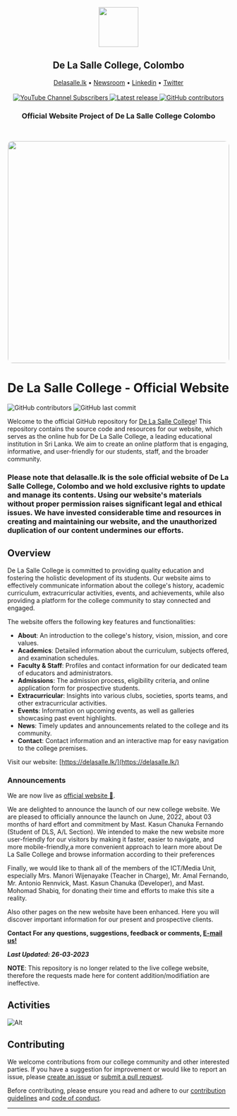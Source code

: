 <div align="center">
  <p align="center">
    <a href="https://delasalle.lk">
      <img src="https://raw.githubusercontent.com/kasuncfdo/dls/main/College%20Assests/College-Items/DLS_WEBCREST.png" width="90">
    </a>
  </p>
  <p align="center">  
    <h2>De La Salle College, Colombo</h2>
  </p>


<p align="center">
    <a href="https://delasalle.lk/">Delasalle.lk</a> •
    <a href="https://delasalle.lk/news">Newsroom</a> •
    <a href="https://www.linkedin.com/school/delasallelk/">Linkedin</a> •
    <a href="https://twitter.com/delasallelk/">Twitter</a>
    <br /><br />
    <a href="#">
        <img alt="YouTube Channel Subscribers" src="https://img.shields.io/youtube/channel/subscribers/UCh66rmUcCaxzoN4zOA7vFHQ">
    </a>
    <a href="#">
        <img src="https://img.shields.io/github/stars/kasuncfdo/dls?style=social" alt="Latest release" />
    </a>
    <a href="#">
        <img alt="GitHub contributors" src="https://img.shields.io/github/contributors/kasuncfdo/dls?style=social">
    </a>
</p>
<p align="center">  
    <h3>Official Website Project of De La Salle College Colombo</h3>
  </p>

&nbsp;


  <p align="center">
    <img src="https://user-images.githubusercontent.com/84648368/227736129-1e922a99-016a-47ef-9f32-10650a43e40d.png" height="502" style="border-radius: 10px;" />
    
  </p>
</div>
  

# De La Salle College - Official Website

![GitHub contributors](https://img.shields.io/github/contributors/kasuncfdo/dls?style=plastic) ![GitHub last commit](https://img.shields.io/github/last-commit/kasuncfdo/dls?style=plastic)

Welcome to the official GitHub repository for [De La Salle College](https://delasalle.lk/)! This repository contains the source code and resources for our website, which serves as the online hub for De La Salle College, a leading educational institution in Sri Lanka. We aim to create an online platform that is engaging, informative, and user-friendly for our students, staff, and the broader community.

### Please note that delasalle.lk is the sole official website of De La Salle College, Colombo and we hold exclusive rights to update and manage its contents. Using our website's materials without proper permission raises significant legal and ethical issues. We have invested considerable time and resources in creating and maintaining our website, and the unauthorized duplication of our content undermines our efforts.

## Overview

De La Salle College is committed to providing quality education and fostering the holistic development of its students. Our website aims to effectively communicate information about the college's history, academic curriculum, extracurricular activities, events, and achievements, while also providing a platform for the college community to stay connected and engaged.

The website offers the following key features and functionalities:

- **About**: An introduction to the college's history, vision, mission, and core values.
- **Academics**: Detailed information about the curriculum, subjects offered, and examination schedules.
- **Faculty & Staff**: Profiles and contact information for our dedicated team of educators and administrators.
- **Admissions**: The admission process, eligibility criteria, and online application form for prospective students.
- **Extracurricular**: Insights into various clubs, societies, sports teams, and other extracurricular activities.
- **Events**: Information on upcoming events, as well as galleries showcasing past event highlights.
- **News**: Timely updates and announcements related to the college and its community.
- **Contact**: Contact information and an interactive map for easy navigation to the college premises.


Visit our website: [https://delasalle.lk/](https://delasalle.lk/)

### Announcements

We are now live as [official website 🚀](https://delasalle.lk/).


<p>We are delighted to announce the launch of our new  college website. We are pleased to officially announce the launch on June, 2022, about 03 months of hard effort and commitment by Mast. Kasun Chanuka Fernando (Student of DLS, A/L Section). We intended to make the new website more user-friendly for our visitors by making it faster, easier to navigate, and more mobile-friendly,a more convenient approach to learn more about De La Salle College and browse information according to their preferences</P>

<p>Finally, we would like to thank all of the members of the ICT/Media Unit, especially Mrs. Manori Wijenayake (Teacher in Charge), Mr. Amal Fernando, Mr. Antonio Rennvick, Mast. Kasun Chanuka (Developer), and Mast. Mohomad Shabiq, for donating their time and efforts to make this site a reality.<p>

<p>Also other pages on the new website have been enhanced. Here you will discover important information for our present and prospective clients.</p>


**Contact For any questions, suggestions, feedback or comments, [E-mail us!](mailto:college@delasalle.lk)**

_**Last Updated: 26-03-2023**_

**NOTE**: This repository is no longer related to the live college website, therefore the requests made here for content addition/modifiation are ineffective.



## Activities

![Alt](https://repobeats.axiom.co/api/embed/29148350ba98fe8ddc0542a783c5d83c6776ed32.svg "Repobeats analytics image")


## Contributing

We welcome contributions from our college community and other interested parties. If you have a suggestion for improvement or would like to report an issue, please [create an issue](https://github.com/kasuncfdo/dls/issues/new) or [submit a pull request](https://github.com/kasuncfdo/dls/pulls).

Before contributing, please ensure you read and adhere to our [contribution guidelines](CONTRIBUTING.md) and [code of conduct](CODE_OF_CONDUCT.md).


---

